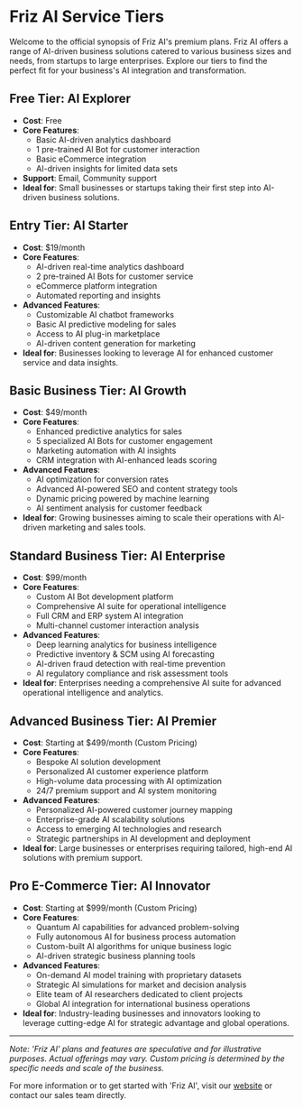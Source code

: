 # Friz AI Service Tiers

Welcome to the official synopsis of Friz AI's premium plans. Friz AI offers a range of AI-driven business solutions catered to various business sizes and needs, from startups to large enterprises. Explore our tiers to find the perfect fit for your business's AI integration and transformation.

## Free Tier: AI Explorer

- **Cost**: Free
- **Core Features**:
  - Basic AI-driven analytics dashboard
  - 1 pre-trained AI Bot for customer interaction
  - Basic eCommerce integration
  - AI-driven insights for limited data sets
- **Support**: Email, Community support
- **Ideal for**: Small businesses or startups taking their first step into AI-driven business solutions.

## Entry Tier: AI Starter

- **Cost**: $19/month
- **Core Features**:
  - AI-driven real-time analytics dashboard
  - 2 pre-trained AI Bots for customer service
  - eCommerce platform integration
  - Automated reporting and insights
- **Advanced Features**:
  - Customizable AI chatbot frameworks
  - Basic AI predictive modeling for sales
  - Access to AI plug-in marketplace
  - AI-driven content generation for marketing
- **Ideal for**: Businesses looking to leverage AI for enhanced customer service and data insights.

## Basic Business Tier: AI Growth

- **Cost**: $49/month
- **Core Features**:
  - Enhanced predictive analytics for sales
  - 5 specialized AI Bots for customer engagement
  - Marketing automation with AI insights
  - CRM integration with AI-enhanced leads scoring
- **Advanced Features**:
  - AI optimization for conversion rates
  - Advanced AI-powered SEO and content strategy tools
  - Dynamic pricing powered by machine learning
  - AI sentiment analysis for customer feedback
- **Ideal for**: Growing businesses aiming to scale their operations with AI-driven marketing and sales tools.

## Standard Business Tier: AI Enterprise

- **Cost**: $99/month
- **Core Features**:
  - Custom AI Bot development platform
  - Comprehensive AI suite for operational intelligence
  - Full CRM and ERP system AI integration
  - Multi-channel customer interaction analysis
- **Advanced Features**:
  - Deep learning analytics for business intelligence
  - Predictive inventory & SCM using AI forecasting
  - AI-driven fraud detection with real-time prevention
  - AI regulatory compliance and risk assessment tools
- **Ideal for**: Enterprises needing a comprehensive AI suite for advanced operational intelligence and analytics.

## Advanced Business Tier: AI Premier

- **Cost**: Starting at $499/month (Custom Pricing)
- **Core Features**:
  - Bespoke AI solution development
  - Personalized AI customer experience platform
  - High-volume data processing with AI optimization
  - 24/7 premium support and AI system monitoring
- **Advanced Features**:
  - Personalized AI-powered customer journey mapping
  - Enterprise-grade AI scalability solutions
  - Access to emerging AI technologies and research
  - Strategic partnerships in AI development and deployment
- **Ideal for**: Large businesses or enterprises requiring tailored, high-end AI solutions with premium support.

## Pro E-Commerce Tier: AI Innovator

- **Cost**: Starting at $999/month (Custom Pricing)
- **Core Features**:
  - Quantum AI capabilities for advanced problem-solving
  - Fully autonomous AI for business process automation
  - Custom-built AI algorithms for unique business logic
  - AI-driven strategic business planning tools
- **Advanced Features**:
  - On-demand AI model training with proprietary datasets
  - Strategic AI simulations for market and decision analysis
  - Elite team of AI researchers dedicated to client projects
  - Global AI integration for international business operations
- **Ideal for**: Industry-leading businesses and innovators looking to leverage cutting-edge AI for strategic advantage and global operations.

---

*Note: 'Friz AI' plans and features are speculative and for illustrative purposes. Actual offerings may vary. Custom pricing is determined by the specific needs and scale of the business.*

For more information or to get started with 'Friz AI', visit our [website](https://www.frizonai.com) or contact our sales team directly.
